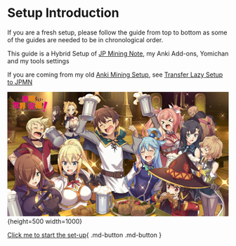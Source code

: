 # Setup Introduction

If you are a fresh setup, please follow the guide from top to bottom as some of the guides are needed to be in chronological order.

This guide is a Hybrid Setup of [JP Mining Note](https://aquafina-water-bottle.github.io/jp-mining-note/), my Anki Add-ons, Yomichan and my tools settings

If you are coming from my old [Anki Mining Setup](https://rentry.co/lazyXel#anki), see [Transfer Lazy Setup to JPMN](https://xelieu.github.io/jp-lazy-guide/transferAnkiSetup/)

![Intro Wallpaper](../img/intro-wallpaper-1.jpg){height=500 width=1000}

[Click me to start the set-up](setupAnki.md){ .md-button .md-button }